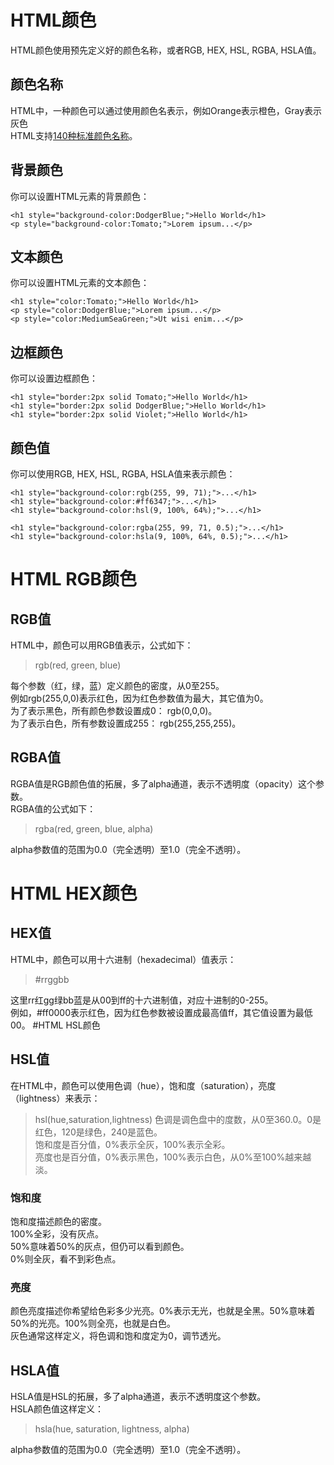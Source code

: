# HTML颜色
HTML颜色使用预先定义好的颜色名称，或者RGB, HEX, HSL, RGBA, HSLA值。
## 颜色名称
HTML中，一种颜色可以通过使用颜色名表示，例如Orange表示橙色，Gray表示灰色  
HTML支持[140种标准颜色名称](https://www.w3schools.com/colors/colors_names.asp)。
## 背景颜色
你可以设置HTML元素的背景颜色：  
```
<h1 style="background-color:DodgerBlue;">Hello World</h1>
<p style="background-color:Tomato;">Lorem ipsum...</p>
```
## 文本颜色
你可以设置HTML元素的文本颜色：  
```
<h1 style="color:Tomato;">Hello World</h1>
<p style="color:DodgerBlue;">Lorem ipsum...</p>
<p style="color:MediumSeaGreen;">Ut wisi enim...</p>
```
## 边框颜色
你可以设置边框颜色：  
```
<h1 style="border:2px solid Tomato;">Hello World</h1>
<h1 style="border:2px solid DodgerBlue;">Hello World</h1>
<h1 style="border:2px solid Violet;">Hello World</h1>
```
## 颜色值
你可以使用RGB, HEX, HSL, RGBA, HSLA值来表示颜色：  
```
<h1 style="background-color:rgb(255, 99, 71);">...</h1>
<h1 style="background-color:#ff6347;">...</h1>
<h1 style="background-color:hsl(9, 100%, 64%);">...</h1>

<h1 style="background-color:rgba(255, 99, 71, 0.5);">...</h1>
<h1 style="background-color:hsla(9, 100%, 64%, 0.5);">...</h1>
```
# HTML RGB颜色
## RGB值
HTML中，颜色可以用RGB值表示，公式如下：  
> rgb(red, green, blue)

每个参数（红，绿，蓝）定义颜色的密度，从0至255。  
例如rgb(255,0,0)表示红色，因为红色参数值为最大，其它值为0。  
为了表示黑色，所有颜色参数设置成0： rgb(0,0,0)。  
为了表示白色，所有参数设置成255： rgb(255,255,255)。
## RGBA值
RGBA值是RGB颜色值的拓展，多了alpha通道，表示不透明度（opacity）这个参数。  
RGBA值的公式如下：
> rgba(red, green, blue, alpha)

alpha参数值的范围为0.0（完全透明）至1.0（完全不透明）。
# HTML HEX颜色
## HEX值
HTML中，颜色可以用十六进制（hexadecimal）值表示：
> #rrggbb

这里rr红gg绿bb蓝是从00到ff的十六进制值，对应十进制的0-255。  
例如，#ff0000表示红色，因为红色参数被设置成最高值ff，其它值设置为最低00。
#HTML HSL颜色
## HSL值
在HTML中，颜色可以使用色调（hue），饱和度（saturation），亮度（lightness）来表示：
> hsl(hue,saturation,lightness)
色调是调色盘中的度数，从0至360.0。0是红色，120是绿色，240是蓝色。  
饱和度是百分值，0%表示全灰，100%表示全彩。  
亮度也是百分值，0%表示黑色，100%表示白色，从0%至100%越来越淡。  
### 饱和度
饱和度描述颜色的密度。  
100%全彩，没有灰点。  
50%意味着50%的灰点，但仍可以看到颜色。  
0%则全灰，看不到彩色点。
### 亮度
颜色亮度描述你希望给色彩多少光亮。0%表示无光，也就是全黑。50%意味着50%的光亮。100%则全亮，也就是白色。  
灰色通常这样定义，将色调和饱和度定为0，调节透光。
## HSLA值
HSLA值是HSL的拓展，多了alpha通道，表示不透明度这个参数。  
HSLA颜色值这样定义：
> hsla(hue, saturation, lightness, alpha)

alpha参数值的范围为0.0（完全透明）至1.0（完全不透明）。
